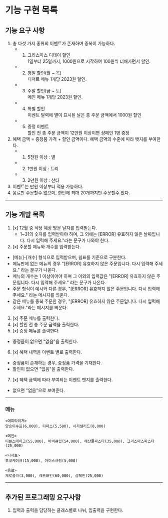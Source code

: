 기능 구현 목록
======
기능 요구 사항
---
1. 총 다섯 가지 종류의 이벤트가 존재하며 중복이 가능하다.
   * 1. 크리스마스 디데이 할인 <br>
        1일부터 25일까지, 1000원으로 시작하여 100원씩 더해가면서 할인.
   * 2. 평일 할인(월 ~ 목) <br>
        디저트 메뉴 1개당 2023원 할인.
   * 3. 주말 할인(금 ~ 토) <br>
        메인 메뉴 1개당 2023원 할인.
   * 4. 특별 할인 <br>
        이벤트 달력에 별이 표시된 날은 총 주문 금액에서 1000원 할인
   * 5. 증정 이벤트 <br>
        할인 전 총 주문 금액이 12만원 이상이면 샴페인 1병 증정
2. 혜택 금액 = 증정품 가격 + 할인 금액이다. 혜택 금액의 수준에 따라 뱃지를 부여한다.
   * 1. 5천원 이상 : 별
   * 2. 1만원 이상 : 트리
   * 3. 2만원 이상 : 산타
3. 이벤트는 만원 이상부터 적용 가능하다.
4. 음료만 주문할수 없으며, 한번에 최대 20개까지만 주문할수 있다.
 -------------------------------------------
기능 개발 목록
---
1. [x] 12월 중 식당 예상 방문 날자를 입력받는다.
   * 1~31의 숫자를 입력받아야 하며, 그 외에는 [ERROR] 유효하지 않은 날짜입니다. 다시 입력해 주세요."라는 문구가 나와야 한다.
2.  [x] 주문할 메뉴와 개수를 입력받는다.
   * [메뉴]-[개수] 형식으로 입력받으며, 쉼표를 기준으로 구분한다.
   * 메뉴판에 없는 메뉴의 경우 "[ERROR] 유효하지 않은 주문입니다. 다시 입력해 주세요." 라는 문구가 나온다.
   * 메뉴의 개수는 1 이상이어야 하며 그 이외의 입력값은 "[ERROR] 유효하지 않은 주문입니다. 다시 입력해 주세요." 라는 문구가 나온다.
   * 주문 형식이 예시와 다른 경우,  "[ERROR] 유효하지 않은 주문입니다. 다시 입력해 주세요." 라는 메시지를 띄운다.
   * 같은 메뉴를 중복 주문한 경우,  "[ERROR] 유효하지 않은 주문입니다. 다시 입력해 주세요."라는 메시지를 띄운다.
3.  [x] 주문 메뉴를 출력한다.
4.  [x] 할인 전 총 주문 금액을 출력한다.
5.  [x] 증정 메뉴를 출력한다.
   * 증정품이 없으면 "없음"을 출력한다.
6.  [x] 혜택 내역을 이벤트 별로 출력한다.
   * 증정품이 존재하는 경우, 증정품 가격을 기재한다.
   * 할인이 없으면 "없음"을 출력한다.
7.  [x] 혜택 금액에 따라 부여되는 이벤트 뱃지를 출력한다.
   * 없으면 "없음"으로 보여준다.
------------------------------------------------
### 메뉴
```
<애피타이저>
양송이수프(6,000), 타파스(5,500), 시저샐러드(8,000)

<메인>
티본스테이크(55,000), 바비큐립(54,000), 해산물파스타(35,000), 크리스마스파스타(25,000)

<디저트>
초코케이크(15,000), 아이스크림(5,000)

<음료>
제로콜라(3,000), 레드와인(60,000), 샴페인(25,000)
```

------------------------------------------------
추가된 프로그래밍 요구사항
----
1. 입력과 출력을 담당하는 클래스별로 나눠, 입출력을 구현한다.